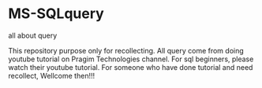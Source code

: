 # MS-SQLquery
all about query

This repository purpose only for recollecting.
All query come from doing youtube tutorial on Pragim Technologies channel.
For sql beginners, please watch their youtube tutorial.
For someone who have done tutorial and need recollect, Wellcome then!!!
